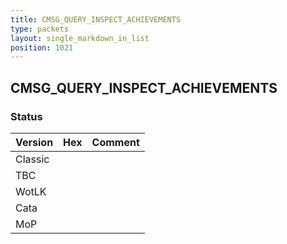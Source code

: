 ```yaml
---
title: CMSG_QUERY_INSPECT_ACHIEVEMENTS
type: packets
layout: single_markdown_in_list
position: 1021
---
```


## CMSG_QUERY_INSPECT_ACHIEVEMENTS

### Status

Version | Hex | Comment
---------- | ---------- | ----------
Classic |  |
TBC |  |
WotLK |  |
Cata |  |
MoP |  |